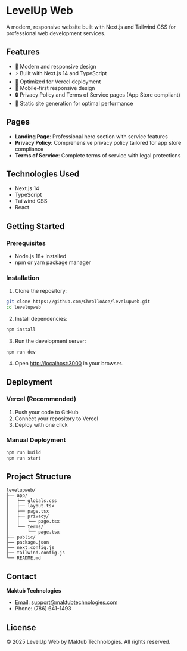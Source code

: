 # LevelUp Web

A modern, responsive website built with Next.js and Tailwind CSS for professional web development services.

## Features

- 🎨 Modern and responsive design
- ⚡ Built with Next.js 14 and TypeScript
- 🎯 Optimized for Vercel deployment
- 📱 Mobile-first responsive design
- 🔒 Privacy Policy and Terms of Service pages (App Store compliant)
- 🚀 Static site generation for optimal performance

## Pages

- **Landing Page**: Professional hero section with service features
- **Privacy Policy**: Comprehensive privacy policy tailored for app store compliance
- **Terms of Service**: Complete terms of service with legal protections

## Technologies Used

- Next.js 14
- TypeScript
- Tailwind CSS
- React

## Getting Started

### Prerequisites

- Node.js 18+ installed
- npm or yarn package manager

### Installation

1. Clone the repository:
```bash
git clone https://github.com/ChrolloAce/levelupweb.git
cd levelupweb
```

2. Install dependencies:
```bash
npm install
```

3. Run the development server:
```bash
npm run dev
```

4. Open [http://localhost:3000](http://localhost:3000) in your browser.

## Deployment

### Vercel (Recommended)

1. Push your code to GitHub
2. Connect your repository to Vercel
3. Deploy with one click

### Manual Deployment

```bash
npm run build
npm run start
```

## Project Structure

```
levelupweb/
├── app/
│   ├── globals.css
│   ├── layout.tsx
│   ├── page.tsx
│   ├── privacy/
│   │   └── page.tsx
│   └── terms/
│       └── page.tsx
├── public/
├── package.json
├── next.config.js
├── tailwind.config.js
└── README.md
```

## Contact

**Maktub Technologies**
- Email: support@maktubtechnologies.com
- Phone: (786) 641-1493

## License

© 2025 LevelUp Web by Maktub Technologies. All rights reserved. 